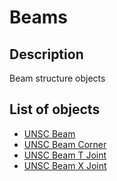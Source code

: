 # Beams

## Description

Beam structure objects

## List of objects

* [UNSC Beam](unsc-beam.md)
* [UNSC Beam Corner](unsc-beam-corner.md)
* [UNSC Beam T Joint](unsc-beam-t-joint.md)
* [UNSC Beam X Joint](unsc-beam-x-joint.md)
